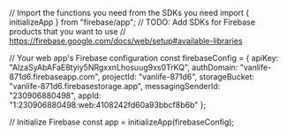 // Import the functions you need from the SDKs you need
import { initializeApp } from "firebase/app";
// TODO: Add SDKs for Firebase products that you want to use
// https://firebase.google.com/docs/web/setup#available-libraries

// Your web app's Firebase configuration
const firebaseConfig = {
  apiKey: "AIzaSyAbAFaE8tyiy5NRgxxnLhosuug9xs0TrKQ",
  authDomain: "vanlife-871d6.firebaseapp.com",
  projectId: "vanlife-871d6",
  storageBucket: "vanlife-871d6.firebasestorage.app",
  messagingSenderId: "230906880498",
  appId: "1:230906880498:web:4108242fd60a93bbcf8b6b"
};

// Initialize Firebase
const app = initializeApp(firebaseConfig);
